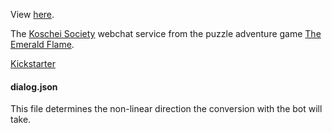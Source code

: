 View [here](https://michealparks.github.io/game-dialogue/).

The [Koschei Society](https://www.koscheisociety.org/) webchat service from the puzzle adventure game [The Emerald Flame](https://www.getpostcurious.com/emeraldflame).

[Kickstarter](https://www.kickstarter.com/projects/postcurious/the-emerald-flame?ref=BoardGameQuest)

#### dialog.json
This file determines the non-linear direction the conversion with the bot will take.
